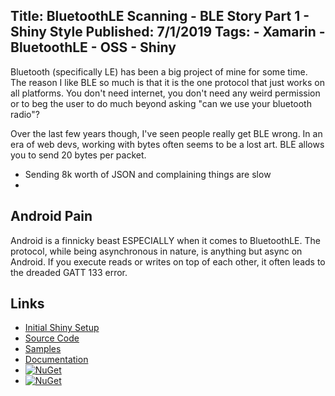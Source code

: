Title: BluetoothLE Scanning - BLE Story Part 1 - Shiny Style
Published: 7/1/2019
Tags:
    - Xamarin
    - BluetoothLE
    - OSS
    - Shiny
---

Bluetooth (specifically LE) has been a big project of mine for some time.  The reason I like BLE so much is that it is the one protocol that just works on all platforms.  You don't need internet, you don't need any weird permission or to beg the user to do much beyond asking "can we use your bluetooth radio"?  

Over the last few years though, I've seen people really get BLE wrong.  In an era of web devs, working with bytes often seems to be a lost art.  BLE allows you to send 20 bytes per packet.

* Sending 8k worth of JSON and complaining things are slow
* 


## Android Pain
Android is a finnicky beast ESPECIALLY when it comes to BluetoothLE.  The protocol, while being asynchronous in nature, is anything but async on Android.  If you execute reads or writes on top of each other, it often leads to the dreaded GATT 133 error.


## Links
* [Initial Shiny Setup](introducingshiny)
* [Source Code](https://github.com/shinyorg/shiny)
* [Samples](https://github.com/shinyorg/shinysamples)
* [Documentation](https://shinylib.net)
* [![NuGet](https://img.shields.io/nuget/v/Shiny.Core.svg?maxAge=2592000)](https://www.nuget.org/packages/Shiny.Core/)
* [![NuGet](https://img.shields.io/nuget/v/Shiny.BluetoothLE.svg?maxAge=2592000)](https://www.nuget.org/packages/Shiny.BluetoothLE/)